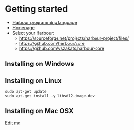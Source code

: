 # Getting started

- [Harbour programming language](https://en.wikipedia.org/wiki/Harbour_(programming_language))
- [Homepage](https://harbour.github.io)
- Select your Harbour:
   - https://sourceforge.net/projects/harbour-project/files/
   - https://github.com/harbour/core
   - https://github.com/vszakats/harbour-core

## Installing on Windows
## Installing on Linux

```
sudo apt-get update
sudo apt-get install -y libsdl2-image-dev
```

## Installing on Mac OSX

[Edit me]()
